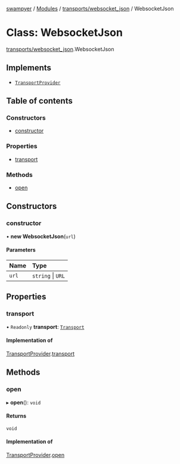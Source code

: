 [swampyer](../README.md) / [Modules](../modules.md) / [transports/websocket\_json](../modules/transports_websocket_json.md) / WebsocketJson

# Class: WebsocketJson

[transports/websocket_json](../modules/transports_websocket_json.md).WebsocketJson

## Implements

- [`TransportProvider`](../interfaces/transports_transport.TransportProvider.md)

## Table of contents

### Constructors

- [constructor](transports_websocket_json.WebsocketJson.md#constructor)

### Properties

- [transport](transports_websocket_json.WebsocketJson.md#transport)

### Methods

- [open](transports_websocket_json.WebsocketJson.md#open)

## Constructors

### constructor

• **new WebsocketJson**(`url`)

#### Parameters

| Name | Type |
| :------ | :------ |
| `url` | `string` \| `URL` |

## Properties

### transport

• `Readonly` **transport**: [`Transport`](transports_transport.Transport.md)

#### Implementation of

[TransportProvider](../interfaces/transports_transport.TransportProvider.md).[transport](../interfaces/transports_transport.TransportProvider.md#transport)

## Methods

### open

▸ **open**(): `void`

#### Returns

`void`

#### Implementation of

[TransportProvider](../interfaces/transports_transport.TransportProvider.md).[open](../interfaces/transports_transport.TransportProvider.md#open)
